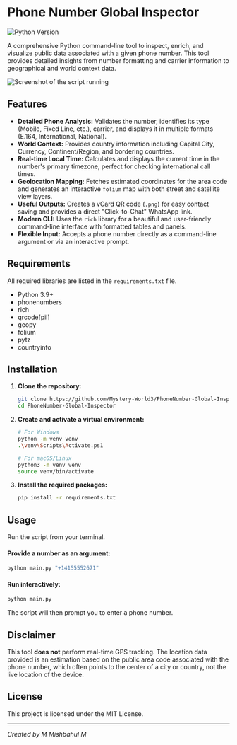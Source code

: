 # Phone Number Global Inspector

![Python Version](https://img.shields.io/badge/python-3.9+-blue.svg)

A comprehensive Python command-line tool to inspect, enrich, and visualize public data associated with a given phone number. This tool provides detailed insights from number formatting and carrier information to geographical and world context data.

![Screenshot of the script running](https://i.imgur.com/KmpdJ2P.png)

## Features

-   **Detailed Phone Analysis:** Validates the number, identifies its type (Mobile, Fixed Line, etc.), carrier, and displays it in multiple formats (E.164, International, National).
-   **World Context:** Provides country information including Capital City, Currency, Continent/Region, and bordering countries.
-   **Real-time Local Time:** Calculates and displays the current time in the number's primary timezone, perfect for checking international call times.
-   **Geolocation Mapping:** Fetches estimated coordinates for the area code and generates an interactive `folium` map with both street and satellite view layers.
-   **Useful Outputs:** Creates a vCard QR code (`.png`) for easy contact saving and provides a direct "Click-to-Chat" WhatsApp link.
-   **Modern CLI:** Uses the `rich` library for a beautiful and user-friendly command-line interface with formatted tables and panels.
-   **Flexible Input:** Accepts a phone number directly as a command-line argument or via an interactive prompt.

## Requirements

All required libraries are listed in the `requirements.txt` file.

-   Python 3.9+
-   phonenumbers
-   rich
-   qrcode[pil]
-   geopy
-   folium
-   pytz
-   countryinfo

## Installation

1.  **Clone the repository:**
    ```bash
    git clone https://github.com/Mystery-World3/PhoneNumber-Global-Inspector.git
    cd PhoneNumber-Global-Inspector
    ```

2.  **Create and activate a virtual environment:**
    ```bash
    # For Windows
    python -m venv venv
    .\venv\Scripts\Activate.ps1

    # For macOS/Linux
    python3 -m venv venv
    source venv/bin/activate
    ```

3.  **Install the required packages:**
    ```bash
    pip install -r requirements.txt
    ```

## Usage

Run the script from your terminal.

#### Provide a number as an argument:
```bash
python main.py "+14155552671"
```

#### Run interactively:
```bash
python main.py
```
The script will then prompt you to enter a phone number.

## Disclaimer

This tool **does not** perform real-time GPS tracking. The location data provided is an estimation based on the public area code associated with the phone number, which often points to the center of a city or country, not the live location of the device.

## License

This project is licensed under the MIT License.

---
*Created by M Mishbahul M*
